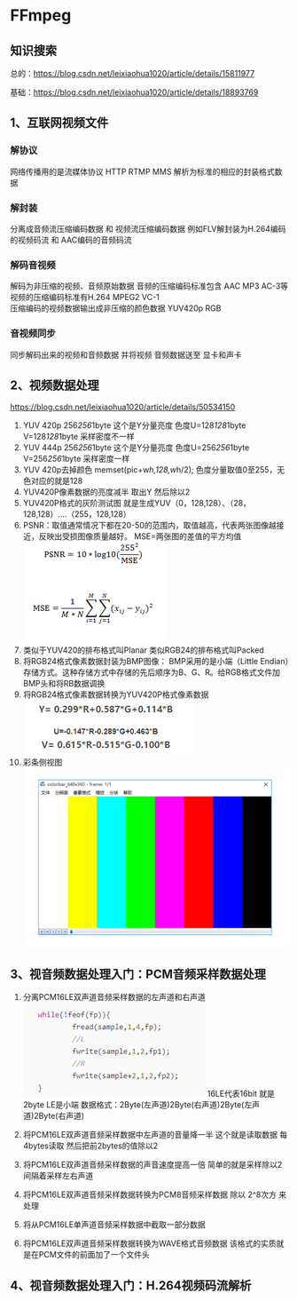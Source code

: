# FFmpeg

## 知识搜索
总的：https://blog.csdn.net/leixiaohua1020/article/details/15811977

基础：https://blog.csdn.net/leixiaohua1020/article/details/18893769

## 1、互联网视频文件
### 解协议
网络传播用的是流媒体协议 HTTP RTMP MMS 解析为标准的相应的封装格式数据
### 解封装
分离成音频流压缩编码数据 和 视频流压缩编码数据 例如FLV解封装为H.264编码的视频码流 和 AAC编码的音频码流
### 解码音视频
解码为非压缩的视频、音频原始数据 音频的压缩编码标准包含  AAC  MP3  AC-3等  视频的压缩编码标准有H.264 MPEG2  VC-1  
压缩编码的视频数据输出成非压缩的颜色数据  YUV420p  RGB 
### 音视频同步
同步解码出来的视频和音频数据 并将视频 音频数据送至 显卡和声卡


## 2、视频数据处理
https://blog.csdn.net/leixiaohua1020/article/details/50534150

1. YUV 420p 256*256*1byte 这个是Y分量亮度  色度U=128*128*1byte V=128*128*1byte 采样密度不一样
2. YUV 444p 256*256*1byte 这个是Y分量亮度  色度U=256*256*1byte V=256*256*1byte 采样密度一样
3. YUV 420p去掉颜色 memset(pic+w*h,128,w*h/2); 色度分量取值0至255，无色对应的就是128
4. YUV420P像素数据的亮度减半 取出Y 然后除以2
5. YUV420P格式的灰阶测试图 就是生成YUV（0，128,128）、（28，128,128）....（255，128,128）
6. PSNR：取值通常情况下都在20-50的范围内，取值越高，代表两张图像越接近，反映出受损图像质量越好。
MSE=两张图的差值的平方均值
![](Img/![](Img/2020-07-27-09-04-07.png).png)
7. 类似于YUV420的排布格式叫Planar 类似RGB24的排布格式叫Packed
8. 将RGB24格式像素数据封装为BMP图像：
BMP采用的是小端（Little Endian）存储方式。这种存储方式中存储的先后顺序为B、G、R。给RGB格式文件加BMP头和将RB数据调换
9. 将RGB24格式像素数据转换为YUV420P格式像素数据
![](Img/2020-07-27-09-17-56.png)
10. 彩条侧视图
![](Img/11.%20.png)

## 3、视音频数据处理入门：PCM音频采样数据处理
1. 分离PCM16LE双声道音频采样数据的左声道和右声道
![](Img/2020-07-27-12-19-07.png)
16LE代表16bit 就是2byte LE是小端
数据格式：2Byte(左声道)2Byte(右声道)2Byte(左声道)2Byte(右声道)

2. 将PCM16LE双声道音频采样数据中左声道的音量降一半
这个就是读取数据 每4bytes读取 然后把前2bytes的值除以2

3. 将PCM16LE双声道音频采样数据的声音速度提高一倍
   简单的就是采样除以2  间隔着采样左右声道

4. 将PCM16LE双声道音频采样数据转换为PCM8音频采样数据
   除以 2^8次方 来处理

5. 将从PCM16LE单声道音频采样数据中截取一部分数据


6. 将PCM16LE双声道音频采样数据转换为WAVE格式音频数据
   该格式的实质就是在PCM文件的前面加了一个文件头

## 4、视音频数据处理入门：H.264视频码流解析
